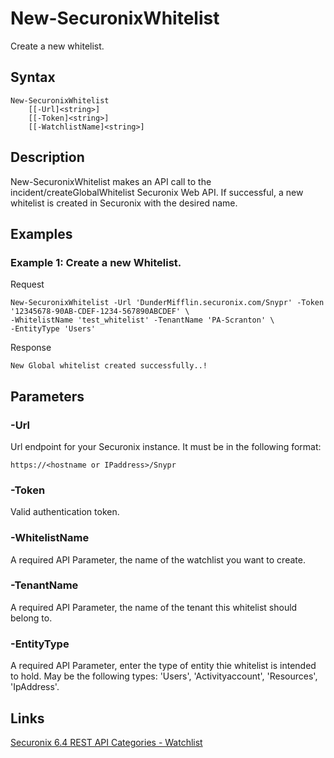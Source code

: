 # New-SecuronixWhitelist
Create a new whitelist.

## Syntax
```
New-SecuronixWhitelist
    [[-Url]<string>]
    [[-Token]<string>]
    [[-WatchlistName]<string>]
```

## Description
New-SecuronixWhitelist makes an API call to the incident/createGlobalWhitelist Securonix Web API. If successful, a new whitelist is created in Securonix with the desired name.

## Examples

### Example 1: Create a new Whitelist.
Request
```
New-SecuronixWhitelist -Url 'DunderMifflin.securonix.com/Snypr' -Token '12345678-90AB-CDEF-1234-567890ABCDEF' \
-WhitelistName 'test_whitelist' -TenantName 'PA-Scranton' \ 
-EntityType 'Users'
```

Response
```
New Global whitelist created successfully..!
```

## Parameters

### -Url
Url endpoint for your Securonix instance.
It must be in the following format:
```
https://<hostname or IPaddress>/Snypr
```

### -Token
Valid authentication token.

### -WhitelistName
A required API Parameter, the name of the watchlist you want to create.

### -TenantName
A required API Parameter, the name of the tenant this whitelist should belong to.

### -EntityType
A required API Parameter, enter the type of entity thie whitelist is intended to hold. May be the following types: 'Users', 'Activityaccount', 'Resources', 'IpAddress'.

## Links
[Securonix 6.4 REST API Categories - Watchlist ](https://documentation.securonix.com/onlinedoc/Content/6.4%20Cloud/Content/SNYPR%206.4/6.4%20Guides/Web%20Services/6.4_REST%20API%20Categories.htm#Watchlist)